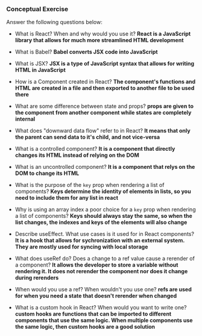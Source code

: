 ### Conceptual Exercise

Answer the following questions below:

- What is React? When and why would you use it?
**React is a JavaScript library that allows for much more streamlined HTML development**

- What is Babel?
**Babel converts JSX code into JavaScript**

- What is JSX?
**JSX is a type of JavaScript syntax that allows for writing HTML in JavaScript**

- How is a Component created in React?
**The component's functions and HTML are created in a file and then exported to another file to be used there**

- What are some difference between state and props?
**props are given to the component from another component while states are completely internal**

- What does "downward data flow" refer to in React?
**It means that only the parent can send data to it's child, and not vice-versa**

- What is a controlled component?
**It is a component that directly changes its HTML instead of relying on the DOM**

- What is an uncontrolled component?
**It is a component that relys on the DOM to change its HTML**

- What is the purpose of the `key` prop when rendering a list of components?
**Keys determine the identity of elements in lists, so you need to include them for any list in react**

- Why is using an array index a poor choice for a `key` prop when rendering a list of components?
**Keys should always stay the same, so when the list changes, the indexes and keys of the elements will also change**

- Describe useEffect.  What use cases is it used for in React components?
**It is a hook that allows for sychronization with an external system. They are mostly used for syncing with local storage**

- What does useRef do?  Does a change to a ref value cause a rerender of a component?
**It allows the developer to store a variable without rendering it. It does not rerender the component nor does it change during rerenders**

- When would you use a ref? When wouldn't you use one?
**refs are used for when you need a state that doesn't rerender when changed**

- What is a custom hook in React? When would you want to write one?
**custom hooks are functions that can be imported to different components that use the same logic. When multiple components use the same logic, then custom hooks are a good solution**
